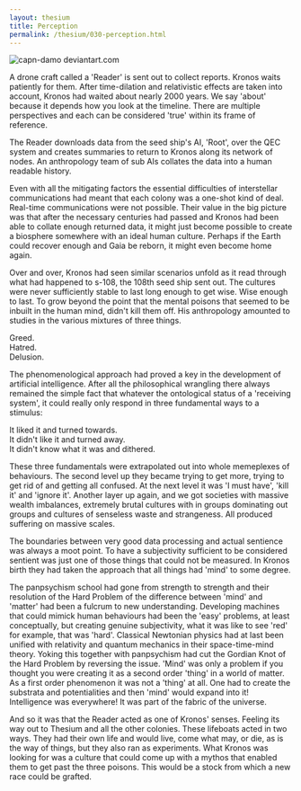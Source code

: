 ```yaml
---
layout: thesium
title: Perception 
permalink: /thesium/030-perception.html
---
```

![capn-damo deviantart.com](https://images-wixmp-ed30a86b8c4ca887773594c2.wixmp.com/f/87157177-c2fc-4877-91ea-2841f6f9bd16/dd2du82-e28e8db4-6155-4b1d-9e91-a89168665fdc.jpg?token=eyJ0eXAiOiJKV1QiLCJhbGciOiJIUzI1NiJ9.eyJzdWIiOiJ1cm46YXBwOjdlMGQxODg5ODIyNjQzNzNhNWYwZDQxNWVhMGQyNmUwIiwiaXNzIjoidXJuOmFwcDo3ZTBkMTg4OTgyMjY0MzczYTVmMGQ0MTVlYTBkMjZlMCIsIm9iaiI6W1t7InBhdGgiOiJcL2ZcLzg3MTU3MTc3LWMyZmMtNDg3Ny05MWVhLTI4NDFmNmY5YmQxNlwvZGQyZHU4Mi1lMjhlOGRiNC02MTU1LTRiMWQtOWU5MS1hODkxNjg2NjVmZGMuanBnIn1dXSwiYXVkIjpbInVybjpzZXJ2aWNlOmZpbGUuZG93bmxvYWQiXX0.OANkjZelT3rkOQ61DNeBwC_yTuovJtiSXg8McFGrP4M)

A drone craft called a 'Reader' is sent out to collect reports. Kronos
waits patiently for them. After time-dilation and relativistic effects
are taken into account, Kronos had waited about nearly 2000 years. We say 'about'
because it depends how you look at the timeline. There are multiple
perspectives and each can be considered 'true' within its frame of
reference.  

The Reader downloads data from the seed ship's AI, 'Root', over the QEC
system and creates summaries to return to Kronos along its network of
nodes. An anthropology team of sub AIs collates the data into a human
readable history.  

Even with all the mitigating factors the essential difficulties of
interstellar communications had meant that each colony was a one-shot
kind of deal. Real-time communications were not possible. Their value in
the big picture was that after the necessary centuries had passed and
Kronos had been able to collate enough returned data, it might just
become possible to create a biosphere somewhere with an ideal human
culture. Perhaps if the Earth could recover enough and Gaia be reborn,
it might even become home again.

Over and over, Kronos had seen similar scenarios unfold as it read
through what had happened to s-108, the 108th seed ship sent out. The cultures
were never sufficiently stable to last long enough to get wise. Wise enough to
last. To grow beyond the point that the mental poisons that seemed
to be inbuilt in the human mind, didn't kill them off. His anthropology
amounted to studies in the various mixtures of three things.

Greed.  
Hatred.  
Delusion.  

The phenomenological approach had proved a key in the development of
artificial intelligence. After all the philosophical wrangling there
always remained the simple fact that whatever the ontological status of
a 'receiving system', it could really only respond in three fundamental
ways to a stimulus:  

It liked it and turned towards.  
It didn't like it and turned away.  
It didn't know what it was and dithered.  

These three fundamentals were extrapolated out into whole memeplexes of
behaviours. The second level up they became trying to get more, trying
to get rid of and getting all confused. At the next level it was 'I must
have', 'kill it' and 'ignore it'. Another layer up again, and we got
societies with massive wealth imbalances, extremely brutal cultures with
in groups dominating out groups and cultures of senseless waste and
strangeness. All produced suffering on massive scales.

The boundaries between very good data processing and actual sentience
was always a moot point. To have a subjectivity sufficient to be
considered sentient was just one of those things that could not be
measured. In Kronos birth they had taken the approach that all things
had 'mind' to some degree.  

The panpsychism school had gone from strength to strength and their
resolution of the Hard Problem of the difference between 'mind' and
'matter' had been a fulcrum to new understanding. Developing machines
that could mimick human behaviours had been the 'easy' problems, at
least conceptually, but creating genuine subjectivity, what it was like
to see 'red' for example, that was 'hard'. Classical Newtonian physics
had at last been unified with relativity and quantum mechanics in their
space-time-mind theory. Yoking this together with panpsychism had cut
the Gordian Knot of the Hard Problem by reversing the issue. 'Mind' was
only a problem if you thought you were creating it as a second order
'thing' in a world of matter. As a first order phenomenon it was not a
'thing' at all. One had to create the substrata and potentialities and
then 'mind' would expand into it! Intelligence was everywhere! It was
part of the fabric of the universe. 

And so it was that the Reader acted as one of Kronos' senses. Feeling
its way out to Thesium and all the other colonies. These lifeboats acted
in two ways. They had their own life and would live, come what may, or
die, as is the way of things, but they also ran as experiments. What Kronos
was looking for was a culture that could come up with a mythos that
enabled them to get past the three poisons. This would be a stock from
which a new race could be grafted.
